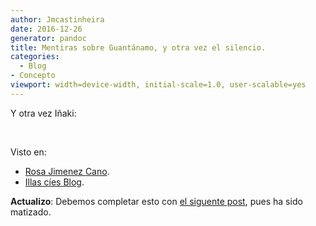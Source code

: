 ```yaml
---
author: Jmcastinheira
date: 2016-12-26
generator: pandoc
title: Mentiras sobre Guantánamo, y otra vez el silencio.
categories:
  - Blog
- Concepto
viewport: width=device-width, initial-scale=1.0, user-scalable=yes
---
```




Y otra vez Iñaki:

 

Visto en:

-   [Rosa Jimenez
    Cano](http://www.rosajc.com/2008/12/23/gabilondo-cuatro-zp-mentira-cia-vuelos/).
-   [Illas cíes
    Blog](http://islascies.blogspot.com/2008/12/algo-serio-y-nada-grato.html).

**Actualizo**: Debemos completar esto con [el siguente
post](http://entelequia.bligoo.com/content/view/384715/Corrigiendo_que_es_gerundio.html),
pues ha sido matizado.
